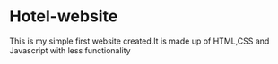 # Hotel-website
This is my simple first website created.It is made up of HTML,CSS and Javascript with less functionality 
